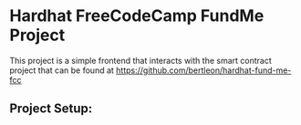 # Hardhat FreeCodeCamp FundMe Project

This project is a simple frontend that interacts with the smart contract project that can be found at https://github.com/bertleon/hardhat-fund-me-fcc



## **Project Setup**: 



